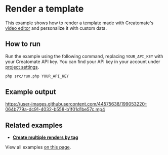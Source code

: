 # Render a template

This example shows how to render a template made with Creatomate's [video editor](https://creatomate.com/template-editor) and personalize it with custom data.

## How to run

Run the example using the following command, replacing `YOUR_API_KEY` with your Creatomate API key. You can find your API key in your account under [project settings](https://creatomate.com/docs/api/rest-api/authentication).
```bash
php src/run.php YOUR_API_KEY
```

## Example output

https://user-images.githubusercontent.com/44575638/199053220-064b779a-dc91-4032-b558-b1f01d1be57c.mp4

## Related examples

- **[Create multiple renders by tag](https://github.com/creatomate/php-examples/tree/main/tags)**

View all examples [on this page](https://github.com/creatomate/php-examples).
